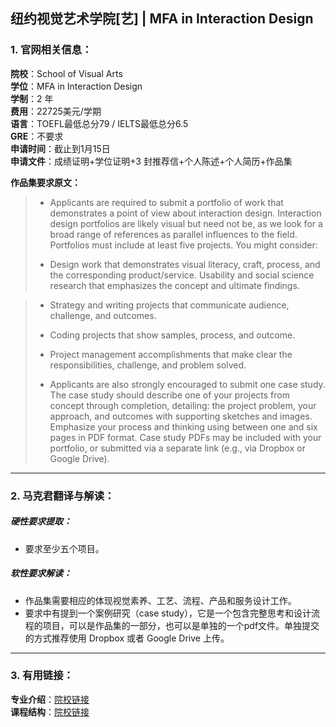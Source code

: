 ## 纽约视觉艺术学院[艺] | MFA in Interaction Design


### 1. 官网相关信息：

**院校**：School of Visual Arts  
**学位**：MFA in Interaction Design  
**学制**：2 年  
**费用**：22725美元/学期  
**语言**：TOEFL最低总分79 / IELTS最低总分6.5  
**GRE**：不要求    
**申请时间**：截止到1月15日  
**申请文件**：成绩证明+学位证明+3 封推荐信+个人陈述+个人简历+作品集

**作品集要求原文：**   

> - Applicants are required to submit a portfolio of work that demonstrates a point of view about interaction design. Interaction design portfolios are likely visual but need not be, as we look for a broad range of references as parallel influences to the field. Portfolios must include at least five projects. You might consider:
> 
> - Design work that demonstrates visual literacy, craft, process, and the corresponding product/service.
Usability and social science research that emphasizes the concept and ultimate findings.

> - Strategy and writing projects that communicate audience, challenge, and outcomes.
> 
> - Coding projects that show samples, process, and outcome.
> - Project management accomplishments that make clear the responsibilities, challenge, and problem solved.
> 
> - Applicants are also strongly encouraged to submit one case study. The case study should describe one of your projects from concept through completion, detailing: the project problem, your approach, and outcomes with supporting sketches and images. Emphasize your process and thinking using between one and six pages in PDF format. Case study PDFs may be included with your portfolio, or submitted via a separate link (e.g., via Dropbox or Google Drive).

---


### 2. 马克君翻译与解读：

##### 硬性要求提取：
- 要求至少五个项目。


##### 软性要求解读：
- 作品集需要相应的体现视觉素养、工艺、流程、产品和服务设计工作。
- 要求中有提到一个案例研究（case study），它是一个包含完整思考和设计流程的项目，可以是作品集的一部分，也可以是单独的一个pdf文件。单独提交的方式推荐使用 Dropbox 或者 Google Drive 上传。


---


### 3. 有用链接：

**专业介绍**：[院校链接](https://www.sva.edu/graduate/mfa-interaction-design)  
**课程结构**：[院校链接](https://www.sva.edu/graduate/mfa-interaction-design/curriculum)
